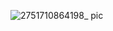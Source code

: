 ![2751710864198_ pic](https://github.com/xkong-study/gucheng_algorithm/assets/100473178/a272b35b-1886-4a26-9721-1bee29dc7aee)
